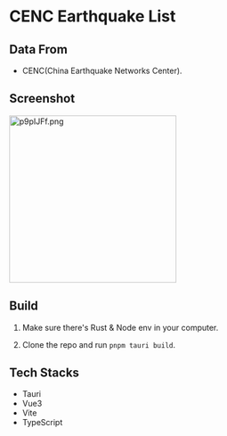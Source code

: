 # CENC Earthquake List

## Data From
- CENC(China Earthquake Networks Center).

## Screenshot
<img src="https://s1.ax1x.com/2023/04/15/p9pIJFf.png" alt="p9pIJFf.png" width="300px" />

## Build
1. Make sure there's Rust & Node env in your computer.

2. Clone the repo and run ``pnpm tauri build``.

## Tech Stacks
- Tauri
- Vue3
- Vite
- TypeScript